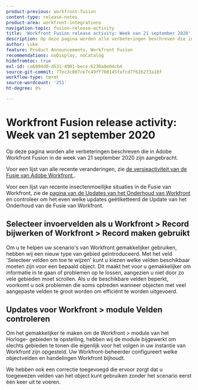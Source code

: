 ```yaml
---
product-previous: workfront-fusion
content-type: release-notes
product-area: workfront-integrations
navigation-topic: fusion-release-activity
title: 'Workfront Fusion release activity: Week van 21 september 2020'
description: Op deze pagina worden alle verbeteringen beschreven die in Adobe Workfront Fusion in de week van 21 september 2020 zijn aangebracht.
author: Luke
feature: Product Announcements, Workfront Fusion
recommendations: noDisplay, noCatalog
hidefromtoc: true
exl-id: ca6094d0-d531-4901-bece-6230a0e04cb4
source-git-commit: 77ec3c007ce7c49ff760145fafcd7f62b273a18f
workflow-type: tm+mt
source-wordcount: '251'
ht-degree: 0%

---
```


# Workfront Fusion release activity: Week van 21 september 2020

Op deze pagina worden alle verbeteringen beschreven die in Adobe Workfront Fusion in de week van 21 september 2020 zijn aangebracht.

Voor een lijst van alle recente veranderingen, zie [ de versieactiviteit van de Fusie van Adobe Workfront ](/help/workfront-fusion/fusion-product-releases/fusion-release-activity.md).

Voor een lijst van recente insectenmoeilijke situaties in de Fusie van Workfront, zie de [ pagina van de Updates van het Onderhoud van Workfront ](https://experienceleague.adobe.com/docs/workfront-known-issues/releases/current-updates.html) en controleer om het even welke updates geëtiketteerd de Update van het Onderhoud van de Fusie van Workfront.

## Selecteer invoervelden als u Workfront > Record bijwerken of Workfront > Record maken gebruikt

Om u te helpen uw scenario&#39;s van Workfront gemakkelijker gebruiken, hebben wij een nieuw type van gebied geïntroduceerd. Met het veld &#39;Selecteer velden om toe te wijzen&#39; kunt u kiezen welke velden beschikbaar moeten zijn voor een bepaald object. Dit maakt het voor u gemakkelijker om informatie in te gaan of problemen op te lossen, aangezien u niet door zo vele gebieden moet scrollen. Als u de beschikbare velden beperkt, voorkomt u ook problemen die soms optreden wanneer objecten met veel aangepaste velden te groot worden om efficiënt te worden uitgevoerd.


## Updates voor Workfront > module Velden controleren

Om het gemakkelijker te maken om de Workfront > module van het Horloge- gebieden te opstelling, hebben wij de module bijgewerkt om slechts gebieden te tonen die eigenlijk voor het volgen in uw instantie van Workfront zijn opgesteld. Uw Workfront-beheerder configureert welke objectvelden en handelingen Workfront bijhoudt.

We hebben ook een correctie toegevoegd die ervoor zorgt dat u toegewezen velden van het object kunt gebruiken zonder het scenario eerst één keer uit te voeren.
